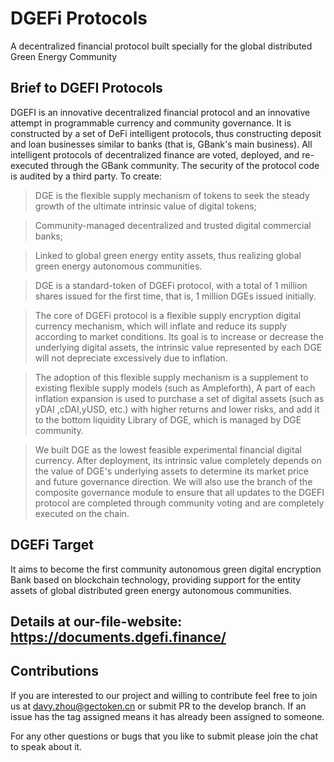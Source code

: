 # DGEFi Protocols
A decentralized financial protocol built specially for the global distributed Green Energy Community
  
## Brief to DGEFI Protocols 

DGEFI is an innovative decentralized financial protocol and an innovative attempt in programmable currency and community governance. It is constructed by a set of DeFi intelligent protocols, thus constructing deposit and loan businesses similar to banks (that is, GBank's main business). All intelligent protocols of decentralized finance are voted, deployed, and re-executed through the GBank community. The security of the protocol code is audited by a third party. To create:

> DGE is the flexible supply mechanism of tokens to seek the steady growth of the ultimate intrinsic value of digital tokens;

> Community-managed decentralized and trusted digital commercial banks;

> Linked to global green energy entity assets, thus realizing global green energy autonomous communities.

> DGE is a standard-token of DGEFi protocol, with a total of 1 million shares issued for the first time, that is, 1 million DGEs issued initially. 

> The core of DGEFi protocol is a flexible supply encryption digital currency mechanism, which will inflate and reduce its supply according to market conditions. Its goal is to increase or decrease the underlying digital assets, the intrinsic value represented by each DGE will not depreciate excessively due to inflation.

> The adoption of this flexible supply mechanism is a supplement to existing flexible supply models (such as Ampleforth), A part of each inflation expansion is used to purchase a set of digital assets (such as yDAI ,cDAI,yUSD, etc.) with higher returns and lower risks, and add it to the bottom liquidity Library <treasuryFactory> of DGE, which is managed by DGE community.

> We built DGE as the lowest feasible experimental financial digital currency. After deployment, its intrinsic value completely depends on the value of DGE's underlying assets to determine its market price and future governance direction. We will also use the branch of the composite governance module <Snapshot> to ensure that all updates to the DGEFI protocol are completed through community voting and are completely executed on the chain.

## DGEFi Target
It aims to become the first community autonomous green digital encryption Bank based on blockchain technology, providing support for the entity assets of global distributed green energy autonomous communities.

## Details at  our-file-website: https://documents.dgefi.finance/

## Contributions
If you are interested to our project and willing to contribute feel free to join us at davy.zhou@gectoken.cn or submit PR to the develop branch. If an issue has the tag assigned means it has already been assigned to someone.

For any other questions or bugs that you like to submit please join the chat to speak about it.
